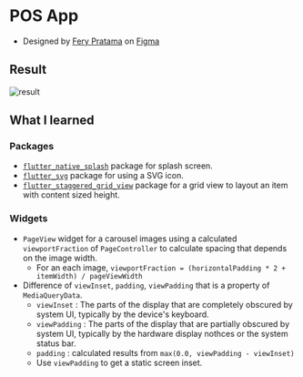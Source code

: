 # POS App

- Designed by [Fery Pratama](https://www.figma.com/@ferrtama) on [Figma](https://www.figma.com/community/file/1365326155647727549)

## Result

![result](#)

## What I learned

### Packages

- [`flutter_native_splash`](https://pub.dev/packages/flutter_native_splash) package for splash screen.
- [`flutter_svg`](https://pub.dev/packages/flutter_svg) package for using a SVG icon.
- [`flutter_staggered_grid_view`](https://pub.dev/packages/flutter_staggered_grid_view) package for a grid view to layout an item with content sized height.

### Widgets

- `PageView` widget for a carousel images using a calculated `viewportFraction` of `PageController` to calculate spacing that depends on the image width.
  - For an each image, `viewportFraction = (horizontalPadding * 2 + itemWidth) / pageViewWidth`
- Difference of `viewInset`, `padding`, `viewPadding` that is a property of `MediaQueryData`.
  - `viewInset` : The parts of the display that are completely obscured by system UI, typically by the device's keyboard.
  - `viewPadding` : The parts of the display that are partially obscured by system UI, typically by the hardware display nothces or the system status bar.
  - `padding` : calculated results from `max(0.0, viewPadding - viewInset)`
  - Use `viewPadding` to get a static screen inset.
